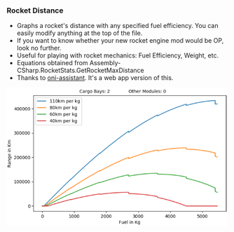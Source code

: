 ### Rocket Distance
* Graphs a rocket's distance with any specified fuel efficiency. You can easily modify anything at the top of the file. 
* If you want to know whether your new rocket engine mod would be OP, look no further.
* Useful for playing with rocket mechanics: Fuel Efficiency, Weight, etc.
* Equations obtained from Assembly-CSharp.RocketStats.GetRocketMaxDistance 
* Thanks to [oni-assistant](https://oni-assistant.com/). It's a web app version of this.

![rocket efficiency graph](rocket_distance.png "The red line is the rocket with your mom on it.")

